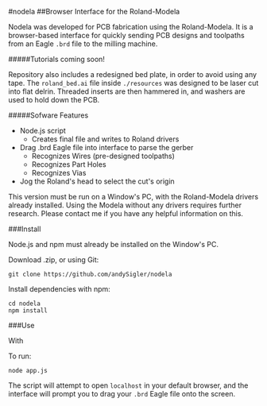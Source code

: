 #nodela
##Browser Interface for the Roland-Modela

Nodela was developed for PCB fabrication using the Roland-Modela. It is a browser-based interface for quickly sending PCB designs and toolpaths from an Eagle `.brd` file to the milling machine.

#####Tutorials coming soon!

Repository also includes a redesigned bed plate, in order to avoid using any tape. The `roland_bed.ai` file inside `./resources` was designed to be laser cut into flat delrin. Threaded inserts are then hammered in, and washers are used to hold down the PCB.

#####Sofware Features
 - Node.js script
 	- Creates final file and writes to Roland drivers
 - Drag .brd Eagle file into interface to parse the gerber
 	- Recognizes Wires (pre-designed toolpaths)
 	- Recognizes Part Holes
 	- Recognizes Vias
 - Jog the Roland's head to select the cut's origin

This version must be run on a Window's PC, with the Roland-Modela drivers already installed. Using the Modela without any drivers requires further research. Please contact me if you have any helpful information on this.

###Install

Node.js and npm must already be installed on the Window's PC.

Download  .zip, or using Git:
```
git clone https://github.com/andySigler/nodela
```
Install dependencies with npm:
```
cd nodela
npm install
```
###Use

With 

To run:
```
node app.js
```
The script will attempt to open `localhost` in your default browser, and the interface will prompt you to drag your `.brd` Eagle file onto the screen.